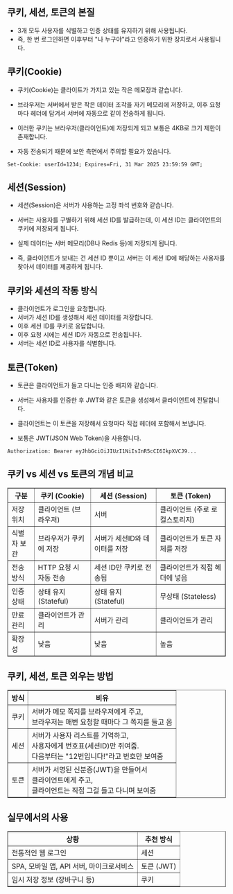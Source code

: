 쿠키, 세션, 토큰의 본질
-----------------------------------------------
- 3개 모두 사용자를 식별하고 인증 상태를 유지하기 위해 사용됩니다.
- 즉, 한 번 로그인하면 이후부터 "나 누구야"라고 인증하기 위한 장치로서 사용됩니다.
  
쿠키(Cookie)
--------------------------------------------------------------------
- 쿠키(Cookie)는 클라이트가 가지고 있는 작은 메모장과 같습니다.
- 브라우저는 서버에서 받은 작은 데이터 조각을 자기 메모리에 저장하고, 이후 요청마다 헤더에 담겨서 서버에 자동으로 같이 전송하게 됩니다.

- 이러한 쿠키는 브라우저(클라이언트)에 저장되게 되고 보통은 4KB로 크기 제한이 존재합니다.
- 자동 전송되기 때문에 보안 측면에서 주의할 필요가 있습니다.

```
Set-Cookie: userId=1234; Expires=Fri, 31 Mar 2025 23:59:59 GMT;
```

세션(Session)
-------------------------------------------------------------------
- 세션(Session)은 서버가 사용하는 고정 좌석 번호와 같습니다.
- 서버는 사용자를 구별하기 위해 세션 ID를 발급하는데, 이 세션 ID는 클라이언트의 쿠키에 저장되게 됩니다.
- 실제 데이터는 서버 메모리(DB나 Redis 등)에 저장되게 됩니다.

- 즉, 클라이언트가 보내는 건 세션 ID 뿐이고 서버는 이 세션 ID에 해당하는 사용자를 찾아서 데이터를 제공하게 됩니다.

쿠키와 세션의 작동 방식
------------------------------------------------------------------
- 클라이언트가 로그인을 요청합니다.
- 서버가 세션 ID를 생성해서 세션 데이터를 저장합니다.
- 이후 세션 ID를 쿠키로 응답합니다.
- 이후 요청 시에는 세션 ID가 자동으로 전송됩니다.
- 서버는 세션 ID로 사용자를 식별합니다.

토큰(Token)
------------------------------------------------------------------
- 토큰은 클라이언트가 들고 다니는 인증 배지와 같습니다.
- 서버는 사용자를 인증한 후 JWT와 같은 토큰을 생성해서 클라이언트에 전달합니다.
- 클라이언트는 이 토큰을 저장해서 요청마다 직접 헤더에 포함해서 보냅니다.

- 보통은 JWT(JSON Web Token)을 사용합니다.
```
Authorization: Bearer eyJhbGciOiJIUzI1NiIsInR5cCI6IkpXVCJ9...
```

쿠키 vs 세션 vs 토큰의 개념 비교
----------------------------------------------
<table border="1">
  <thead>
    <tr>
      <th>구분</th>
      <th>쿠키 (Cookie)</th>
      <th>세션 (Session)</th>
      <th>토큰 (Token)</th>
    </tr>
  </thead>
  <tbody>
    <tr>
      <td>저장 위치</td>
      <td>클라이언트 (브라우저)</td>
      <td>서버</td>
      <td>클라이언트 (주로 로컬스토리지)</td>
    </tr>
    <tr>
      <td>식별자 보관</td>
      <td>브라우저가 쿠키에 저장</td>
      <td>서버가 세션ID와 데이터를 저장</td>
      <td>클라이언트가 토큰 자체를 저장</td>
    </tr>
    <tr>
      <td>전송 방식</td>
      <td>HTTP 요청 시 자동 전송</td>
      <td>세션 ID만 쿠키로 전송됨</td>
      <td>클라이언트가 직접 헤더에 넣음</td>
    </tr>
    <tr>
      <td>인증 상태</td>
      <td>상태 유지 (Stateful)</td>
      <td>상태 유지 (Stateful)</td>
      <td>무상태 (Stateless)</td>
    </tr>
    <tr>
      <td>만료 관리</td>
      <td>클라이언트가 관리</td>
      <td>서버가 관리</td>
      <td>클라이언트가 관리</td>
    </tr>
    <tr>
      <td>확장성</td>
      <td>낮음</td>
      <td>낮음</td>
      <td>높음</td
  </tr>
  </tbody>
</table>

쿠키, 세션, 토큰 외우는 방법
-------------------------------------------------
<table border="1">
  <thead>
    <tr>
      <th>방식</th>
      <th>비유</th>
    </tr>
  </thead>
  <tbody>
    <tr>
      <td>쿠키</td>
      <td>서버가 메모 쪽지를 브라우저에게 주고, <br> 브라우저는 매번 요청할 때마다 그 쪽지를 들고 옴</td>
    </tr>
    <tr>
      <td>세션</td>
      <td>서버가 사용자 리스트를 기억하고, <br> 사용자에게 번호표(세션ID)만 쥐여줌. <br> 다음부터는 "12번입니다!"라고 번호만 보여줌</td>
    </tr>
    <tr>
      <td>토큰</td>
      <td>서버가 서명된 신분증(JWT)을 만들어서 <br> 클라이언트에게 주고, <br> 클라이언트는 직접 그걸 들고 다니며 보여줌</td>
    </tr>
  </tbody>
</table>


실무에서의 사용
-----------------------------------------------------
<table border="1">
  <thead>
    <tr>
      <th>상황</th>
      <th>추천 방식</th>
    </tr>
  </thead>
  <tbody>
    <tr>
      <td>전통적인 웹 로그인</td>
      <td>세션</td>
    </tr>
    <tr>
      <td>SPA, 모바일 앱, API 서버, 마이크로서비스</td>
      <td>토큰 (JWT)</td>
    </tr>
    <tr>
      <td>임시 저장 정보 (장바구니 등)</td>
      <td>쿠키</td>
    </tr>
  </tbody>
</table>
